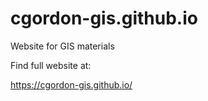 # cgordon-gis.github.io
Website for GIS materials

Find full website at:

https://cgordon-gis.github.io/
